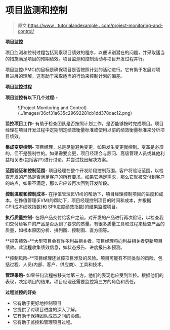# 项目监测和控制

> 原文:[https://www . tutorialandexample . com/project-monitoring-and-control/](https://www.tutorialandexample.com/project-monitoring-and-control/)

**项目监控**

项目监测和控制过程包括观察项目绩效的程序，以便识别潜在的问题，并采取适当的措施满足项目的预期绩效。项目监测和控制活动与项目开发过程并行。

项目监控(PMC)的目标是确保项目是否按照计划的活动进行。它有助于发展对项目进展的理解，这有助于采取适当的行动来控制计划的偏差。

**项目监控过程**

**项目监控有以下几个过程:-**

<figure class="wp-block-image">![Project Monitoring and Control](../Images/36cf31a635c29692281cb1dd378dac12.png)</figure>

**监控项目工作-** 有助于检查团队是否按照计划工作，是否能够按时完成项目。项目经理在项目开发过程中定期制定绩效衡量标准或使用以前的绩效衡量标准来分析项目绩效。

**集成变更控制-** 项目经理，总是尽量避免变更，如果发生变更就控制。变革是必须的，但不是强制性的。如果需要变更，项目经理会与顾问、高级管理人员或其他利益相关者(包括客户)进行讨论，并尝试找出解决方案。

**范围验证和控制范围-** 项目经理在整个开发阶段控制范围。客户将验证范围，以检查开发的产品是否满足客户的所有要求。如果它满足需求，那么它就被交付到客户的站点，如果不满足，那么它应该再次回到开发阶段。

**控制进度和控制成本-** 在挣值管理(EVM)的帮助下，项目经理控制项目的进度和成本。在挣值管理(EVM)的帮助下，项目经理控制项目的时间和成本，并根据 CPI(成本绩效指数)和 SPI(进度绩效指数)的结果监控项目。

**执行质量控制-** 在将产品交付给客户之前，对开发的产品进行再次验证，以检查我们交付给客户的产品是否达到了要求的质量。有很多质量工具和过程来检查产品的质量，如根本原因分析、排列图、控制图、直方图等。

**报告绩效–**大型项目会有许多利益相关者。项目经理将向利益相关者更新项目绩效。此流程收集绩效信息，如状态报告、进度报告和预测。

**控制风险–**项目经理还监控项目涉及的风险。项目可能有不同类型的风险，包括过程、人员(内部、客户、供应商)、工具和技术。

**管理采购-** 如果任何流程被移交给第三方，他们的表现也应受到监控。根据他们的表现，决定项目的结果。项目经理还需要监控第三方的角色和责任。

**过程监控的好处**

*   它有助于更好地控制项目
*   它提供了对项目进度的深入了解。
*   它有助于保持团队成员之间的协调。
*   它有助于监控和管理项目过程。